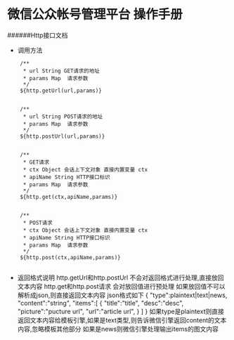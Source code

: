 微信公众帐号管理平台 操作手册
================

######Http接口文档
* 调用方法

```
    /**
     * url String GET请求的地址
     * params Map  请求参数
     */
    ${http.getUrl(url,params)}
    
```

```
    /**
     * url String POST请求的地址
     * params Map  请求参数
     */
    ${http.postUrl(url,params)}
    
```
```
    /**
     * GET请求
     * ctx Object 会话上下文对象 直接内置变量 ctx
     * apiName String HTTP接口标识
     * params Map  请求参数
     */
    ${http.get(ctx,apiName,params)}
    
```
```
    /**
     * POST请求
     * ctx Object 会话上下文对象 直接内置变量 ctx
     * apiName String HTTP接口标识
     * params Map  请求参数
     */
    ${http.post(ctx,apiName,params)}
    
```

* 返回格式说明
    http.getUrl和http.postUrl 不会对返回格式进行处理,直接放回文本内容
    http.get和http.post请求 会对放回值进行预处理
    如果放回值不可以解析成json,则直接返回文本内容
    json格式如下
    {
        "type":plaintext|text|news,
        "content":"string",
        "items":[
            {
                "title":"title",
                "desc":"desc",
                "picture":"pucture url",
                "url":"article url",
            }
        ]
    }
    如果type是plaintext则直接返回文本内容给模板引擎,如果是text类型,则告诉微信引擎返回content的文本内容,忽略模板其他部分
    如果是news则微信引擎处理输出items的图文内容
    

